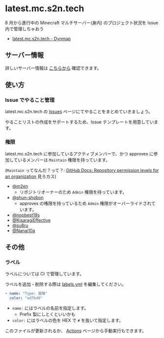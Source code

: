 # latest.mc.s2n.tech

8 月から進行中の Minecraft マルチサーバー(身内) のプロジェクト状況を Issue 内で管理しちゃおう

- [latest.mc.s2n.tech - Dynmap](https://mc-map.s2n.tech/)

## サーバー情報

詳しいサーバー情報は [こちらから](./docs/Server-Info.md) 確認できます。

## 使い方

### Issue でやること管理

latest.mc.s2n.tech の [Issues](https://github.com/approvers/latest.mc.s2n.tech/issues) ページにてやることをまとめていきましょう。

やることリストの作成をサポートするため、Issue テンプレートを用意しています。

### 権限

latest.mc.s2n.tech に参加しているアクティブメンバーで、かつ approves に参加しているメンバーは `Maintain` 権限を持っています。

(`Maintain` ってなんだ？って？: [GitHub Docs: Repository permission levels for an organization](https://docs.github.com/en/organizations/managing-access-to-your-organizations-repositories/repository-permission-levels-for-an-organization) 見ろカス)

- [@m2en](https://github.com/m2en)
  - リポジトリオーナーのため `Admin` 権限を持っています。
- [@shun-shobon](https://github.com/shun-shobon)
  - approves の権限を持っているため `Admin` 権限がオーバーライドされています。
- [@noobest19s](https://github.com/noobest19s)
- [@KisaragiEffective](https://github.com/KisaragiEffective)
- [@su8ru](https://github.com/su8ru)
- [@Nanai10a](https://github.com/Nanai10a)

## その他

### ラベル

ラベルについては CI で管理しています。

ラベルを追加・削除する際は [labels.yml](./.github/labels.yml) を編集してください。

```yml
- name: "Type: 冒険"
  color: "ed7bd8"
```

- `name:` にはラベルの名前を指定します。
  - Prefix 製にしとくといいかも
- `color:` にはラベルの色を HEX で `#` を抜いて指定します。

このファイルが更新されるか、 [Actions](https://github.com/approvers/latest.mc.s2n.tech/actions/new) ページから手動実行もできます。
